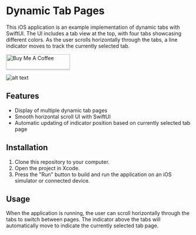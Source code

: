 # Dynamic Tab Pages

This iOS application is an example implementation of dynamic tabs with SwiftUI. The UI includes a tab view at the top, with four tabs showcasing different colors. As the user scrolls horizontally through the tabs, a line indicator moves to track the currently selected tab.<br>

<a href="https://www.buymeacoffee.com/adr1020" target="_blank"><img src="https://www.buymeacoffee.com/assets/img/custom_images/orange_img.png" alt="Buy Me A Coffee" style="height: 41px !important;width: 174px !important;box-shadow: 0px 3px 2px 0px rgba(190, 190, 190, 0.5) !important;-webkit-box-shadow: 0px 3px 2px 0px rgba(190, 190, 190, 0.5) !important;" ></a>


![alt text](https://res.cloudinary.com/dhdgnx4mc/image/upload/v1680684757/media/GitHub/dfokhzxqfxl4ieynj93c.gif)

## Features

- Display of multiple dynamic tab pages
- Smooth horizontal scroll UI with SwiftUI
- Automatic updating of indicator position based on currently selected tab page

## Installation

1. Clone this repository to your computer.
2. Open the project in Xcode.
3. Press the "Run" button to build and run the application on an iOS simulator or connected device.

## Usage

When the application is running, the user can scroll horizontally through the tabs to switch between pages. The indicator above the tabs will automatically move to indicate the currently selected tab page.<br>


